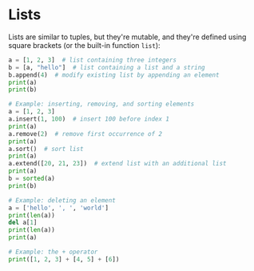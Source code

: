 # Lists

Lists are similar to tuples, but they're mutable, and they're defined using
square brackets (or the built-in function `list`):

```python runnable
a = [1, 2, 3]  # list containing three integers
b = [a, "hello"]  # list containing a list and a string
b.append(4)  # modify existing list by appending an element
print(a)
print(b)

# Example: inserting, removing, and sorting elements
a = [1, 2, 3] 
a.insert(1, 100)  # insert 100 before index 1
print(a)
a.remove(2)  # remove first occurrence of 2
print(a)
a.sort()  # sort list
print(a)
a.extend([20, 21, 23])  # extend list with an additional list
print(a)
b = sorted(a)
print(b)

# Example: deleting an element
a = ['hello', ', ', 'world']
print(len(a))
del a[1]
print(len(a))
print(a)

# Example: the + operator
print([1, 2, 3] + [4, 5] + [6])
```
